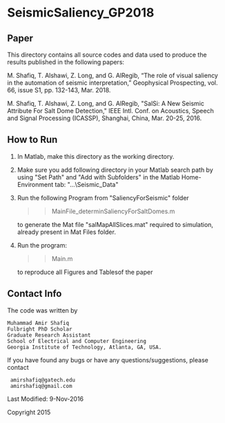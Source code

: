 # SeismicSaliency_GP2018

## Paper

This directory contains all source codes and data used to produce the results published in the following papers:

M. Shafiq, T. Alshawi, Z. Long, and G. AlRegib, “The role of visual saliency in the automation of seismic interpretation,” Geophysical Prospecting, vol. 66, issue S1, pp. 132-143, Mar. 2018.

M. Shafiq, T. Alshawi, Z. Long, and G. AlRegib, "SalSi: A New Seismic Attribute For Salt Dome Detection," IEEE Intl. Conf. on Acoustics, Speech and Signal Processing (ICASSP), Shanghai, China, Mar. 20-25, 2016.

## How to Run

1. In Matlab, make this directory as the working directory.

2. Make sure you add following directory in your Matlab search path by 
   using "Set Path" and "Add with Subfolders" in the Matlab Home-Environment 
   tab: "...\Seismic_Data\"

3. Run the following Program from "SaliencyForSeismic" folder
   
   >> MainFile_determinSaliencyForSaltDomes.m
   
   to generate the Mat file "salMapAllSlices.mat" required to simulation, 
   already present in Mat Files folder.

4. Run the program:

   >> Main.m

   to reproduce all Figures and Tablesof the paper

## Contact Info

The code was written by 
```
Muhammad Amir Shafiq
Fulbright PhD Scholar
Graduate Research Assistant
School of Electrical and Computer Engineering
Georgia Institute of Technology, Atlanta, GA, USA.
```

If you have found any bugs or have any questions/suggestions, 
please contact

     amirshafiq@gatech.edu 
     amirshafiq@gmail.com

Last Modified: 9-Nov-2016

Copyright 2015
